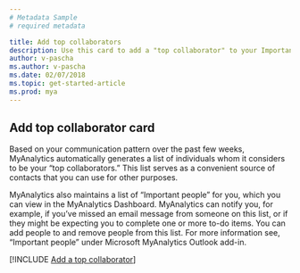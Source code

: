 ```yaml
---
# Metadata Sample
# required metadata

title: Add top collaborators
description: Use this card to add a "top collaborator" to your Important people list. 
author: v-pascha
ms.author: v-pascha
ms.date: 02/07/2018
ms.topic: get-started-article
ms.prod: mya
---
```


## Add top collaborator card 

Based on your communication pattern over the past few weeks, MyAnalytics automatically generates a list of individuals whom it considers to be your “top collaborators.” This list serves as a convenient source of contacts that you can use for other purposes.  

MyAnalytics also maintains a list of “Important people” for you, which you can view in the MyAnalytics Dashboard. MyAnalytics can notify you, for example, if you’ve missed an email message from someone on this list, or if they might be expecting you to complete one or more to-do items. You can add people to and remove people from this list. For more information see, “Important people” under Microsoft MyAnalytics Outlook add-in.  

[!INCLUDE [Add a top collaborator](../../Includes/to_add_a_top_collaborator.md)]
